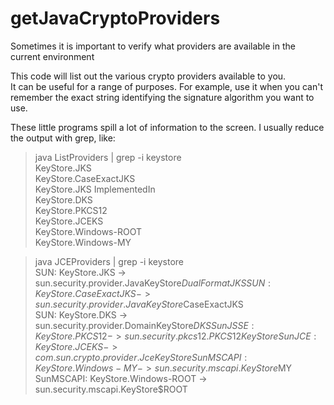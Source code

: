 # getJavaCryptoProviders
Sometimes it is important to verify what providers are available in the current environment  

This code will list out the various crypto providers available to you.  
It can be useful for a range of purposes.  For example, use it when you can't remember the exact string identifying the signature algorithm you want to use.  

These little programs spill a lot of information to the screen.  I usually reduce the output with grep, like:  

> java ListProviders | grep -i keystore  
        KeyStore.JKS  
        KeyStore.CaseExactJKS  
        KeyStore.JKS ImplementedIn  
        KeyStore.DKS  
        KeyStore.PKCS12  
        KeyStore.JCEKS  
        KeyStore.Windows-ROOT  
        KeyStore.Windows-MY  

> java JCEProviders | grep -i keystore  
 SUN: KeyStore.JKS -> sun.security.provider.JavaKeyStore$DualFormatJKS  
 SUN: KeyStore.CaseExactJKS -> sun.security.provider.JavaKeyStore$CaseExactJKS  
 SUN: KeyStore.DKS -> sun.security.provider.DomainKeyStore$DKS  
 SunJSSE: KeyStore.PKCS12 -> sun.security.pkcs12.PKCS12KeyStore  
 SunJCE: KeyStore.JCEKS -> com.sun.crypto.provider.JceKeyStore  
 SunMSCAPI: KeyStore.Windows-MY -> sun.security.mscapi.KeyStore$MY  
 SunMSCAPI: KeyStore.Windows-ROOT -> sun.security.mscapi.KeyStore$ROOT  

>
